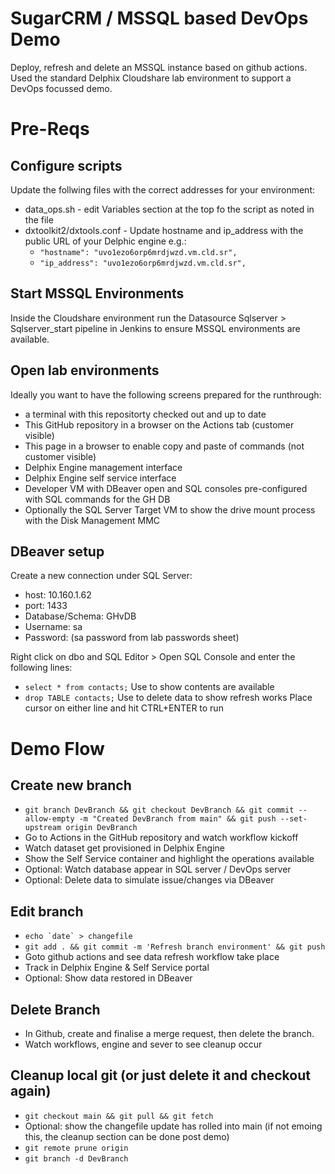 # SugarCRM / MSSQL based DevOps Demo

Deploy, refresh and delete an MSSQL instance based on github actions. Used the standard Delphix Cloudshare lab environment to support a DevOps focussed demo.

# Pre-Reqs

## Configure scripts

Update the follwing files with the correct addresses for your environment:
- data_ops.sh - edit Variables section at the top fo the script as noted in the file
- dxtoolkit2/dxtools.conf - Update hostname and ip_address with the public URL of your Delphic engine e.g.:
    - `"hostname": "uvo1ezo6orp6mrdjwzd.vm.cld.sr",`
	- `"ip_address": "uvo1ezo6orp6mrdjwzd.vm.cld.sr",`

## Start MSSQL Environments

Inside the Cloudshare environment run the Datasource Sqlserver > Sqlserver_start pipeline in Jenkins to ensure MSSQL environments are available.

## Open lab environments
Ideally you want to have the following screens prepared for the runthrough:
- a terminal with this repositorty checked out and up to date
- This GitHub repository in a browser on the Actions tab (customer visible)
- This page in a browser to enable copy and paste of commands (not customer visible)
- Delphix Engine management interface
- Delphix Engine self service interface
- Developer VM with DBeaver open and SQL consoles pre-configured with SQL commands for the GH DB
- Optionally the SQL Server Target VM to show the drive mount process with the Disk Management MMC

## DBeaver setup

Create a new connection under SQL Server:
- host: 10.160.1.62
- port: 1433
- Database/Schema: GHvDB
- Username: sa
- Password: (sa password from lab passwords sheet)

Right click on dbo and SQL Editor > Open SQL Console and enter the following lines:
- `select * from contacts;`  Use to show contents are available
- `drop TABLE contacts;`    Use to delete data to show refresh works
Place cursor on either line and hit CTRL+ENTER to run

# Demo Flow

## Create new branch

- `git branch DevBranch && git checkout DevBranch && git commit --allow-empty -m "Created DevBranch from main" && git push --set-upstream origin DevBranch`
- Go to Actions in the GitHub repository and watch workflow kickoff
- Watch dataset get provisioned in Delphix Engine
- Show the Self Service container and highlight the operations available
- Optional: Watch database appear in SQL server / DevOps server
- Optional: Delete data to simulate issue/changes via DBeaver

## Edit branch

- ``echo `date` > changefile`` 
- `git add . && git commit -m 'Refresh branch environment' && git push`
- Goto github actions and see data refresh workflow take place
- Track in Delphix Engine & Self Service portal
- Optional: Show data restored in DBeaver

## Delete Branch

- In Github, create and finalise a merge request, then delete the branch.
- Watch workflows, engine and sever to see cleanup occur

## Cleanup local git (or just delete it and checkout again)

- `git checkout main && git pull && git fetch`
- Optional: show the changefile update has rolled into main (if not emoing this, the cleanup section can be done post demo)
- `git remote prune origin`
- `git branch -d DevBranch` 
